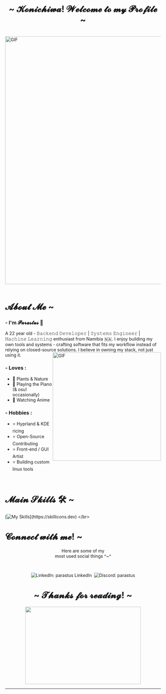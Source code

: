  <center>
<h1 align="center">~ 𝓚𝓸𝓷𝓲𝓬𝓱𝓲𝔀𝓪! 𝓦𝓮𝓵𝓬𝓸𝓶𝓮 𝓽𝓸 𝓶𝔂 𝓟𝓻𝓸𝓯𝓲𝓵𝓮 ~</h1>
<br>
<div align="left">

 <div align="left">
<img hight="150" width="800" alt="GIF" align="center" src="https://i.pinimg.com/originals/be/51/11/be5111b4f7b764568f1ad20394a562f3.gif">
</div>

</br>


# 𝓐𝓫𝓸𝓾𝓽 𝓜𝓮 ~

### - I'm 𝓟𝓪𝓻𝓪𝓼𝓽𝓾𝓼 💫  
A 22 year old - 𝙱𝚊𝚌𝚔𝚎𝚗𝚍 𝙳𝚎𝚟𝚎𝚕𝚘𝚙𝚎𝚛 | 𝚂𝚢𝚜𝚝𝚎𝚖𝚜 𝙴𝚗𝚐𝚒𝚗𝚎𝚎𝚛 | 𝙼𝚊𝚌𝚑𝚒𝚗𝚎 𝙻𝚎𝚊𝚛𝚗𝚒𝚗𝚐 enthusiast from Namibia 🇳🇦.
I enjoy building my own tools and systems - crafting software that fits my workflow instead of relying on closed-source solutions. I believe in owning my stack, not just using it.
<img hight="200" width="350" alt="GIF" align="right" src="https://i.pinimg.com/originals/be/6d/ed/be6ded46b365626b0812a41b75875d59.gif">

### - Loves :
- 🌱 Plants & Nature
- 🎹 Playing the Piano (& osu! occasionally)
- 🐸 Watching Anime

### - Hobbies : 
- ⭐ Hyprland & KDE ricing
- ⭐ Open-Source Contributing
- ⭐ Front-end / GUI Artist
- ⭐ Building custom linux tools


</br>


# 𝓜𝓪𝓲𝓷 𝓢𝓴𝓲𝓵𝓵𝓼 🛠 ~
[![My Skills](https://skillicons.dev/icons?i=js,py,rails,php,supabase,github,react,git,mongodb,mysql,notion,nodejs,postman,express,eclipse,java,spring,jest,jenkins,cpp,cs,dotnet,html,css,bootstrap,androidstudio,linux,)](https://skillicons.dev)
</br>






# 𝓒𝓸𝓷𝓷𝓮𝓬𝓽 𝔀𝓲𝓽𝓱 𝓶𝓮! ~
 <p align="center">Here are some of my <br>
most used social things ^~^</p>
 <div align="center">
 
  </div>
<br>
<p align="center" style="display:flex;justify-content:center;gap:0.5rem;">
  <a
    href="https://www.linkedin.com/in/parastus-n-244882279/"
    target="_blank"
    rel="noopener noreferrer"
    style="text-decoration:none;"
  >
    <img
      src="https://img.shields.io/badge/parastus%20n-%230A66C2.svg?style=for-the-badge&logo=linkedin&logoColor=white"
      alt="LinkedIn: parastus LinkedIn"
    />
  </a>
  <a
    href="https://discord.com/users/803397532302311424"
    target="_blank"
    rel="noopener noreferrer"
    style="text-decoration:none;"
  >
    <img
      src="https://img.shields.io/badge/parastus%20%7C%20discord-%235865F2.svg?style=for-the-badge&logo=discord&logoColor=white"
      alt="Discord: parastus"
    />
  </a>
</p>





<h1 align="center">~ 𝓣𝓱𝓪𝓷𝓴𝓼 𝓯𝓸𝓻 𝓻𝓮𝓪𝓭𝓲𝓷𝓰! ~ </h1>
<p align="center">
<img src="https://66.media.tumblr.com/dfb3162734ff672469a4ebb4409526f8/tumblr_n2232bnlHr1qj0e17o1_500.gif" align="center" width="373.5px" height="250px">

</p>
<hr>
</div>
</div>

